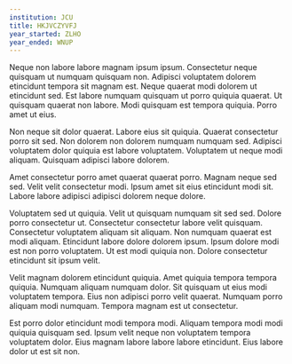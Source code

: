 ```yaml
---
institution: JCU
title: HKJVCZYVFJ
year_started: ZLHO
year_ended: WNUP
---
```


Neque non labore labore magnam ipsum ipsum. Consectetur neque quisquam ut numquam quisquam non. Adipisci voluptatem dolorem etincidunt tempora sit magnam est. Neque quaerat modi dolorem ut etincidunt sed. Est labore numquam quisquam ut porro quiquia quaerat. Ut quisquam quaerat non labore. Modi quisquam est tempora quiquia. Porro amet ut eius.

Non neque sit dolor quaerat. Labore eius sit quiquia. Quaerat consectetur porro sit sed. Non dolorem non dolorem numquam numquam sed. Adipisci voluptatem dolor quiquia est labore voluptatem. Voluptatem ut neque modi aliquam. Quisquam adipisci labore dolorem.

Amet consectetur porro amet quaerat quaerat porro. Magnam neque sed sed. Velit velit consectetur modi. Ipsum amet sit eius etincidunt modi sit. Labore labore adipisci adipisci dolorem neque dolore.

Voluptatem sed ut quiquia. Velit ut quisquam numquam sit sed sed. Dolore porro consectetur ut. Consectetur consectetur labore velit quisquam. Consectetur voluptatem aliquam sit aliquam. Non numquam quaerat est modi aliquam. Etincidunt labore dolore dolorem ipsum. Ipsum dolore modi est non porro voluptatem. Ut est modi quiquia non. Dolore consectetur etincidunt sit ipsum velit.

Velit magnam dolorem etincidunt quiquia. Amet quiquia tempora tempora quiquia. Numquam aliquam numquam dolor. Sit quisquam ut eius modi voluptatem tempora. Eius non adipisci porro velit quaerat. Numquam porro aliquam modi numquam. Tempora magnam est ut consectetur.

Est porro dolor etincidunt modi tempora modi. Aliquam tempora modi modi quiquia quisquam sed. Ipsum velit neque non voluptatem tempora voluptatem dolor. Eius magnam labore labore labore etincidunt. Eius labore dolor ut est sit non.
    